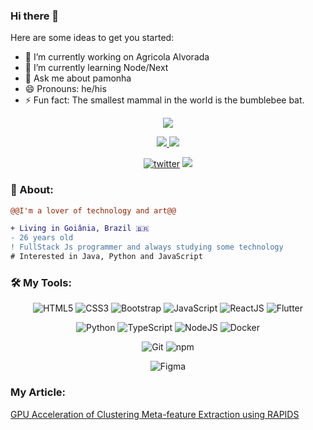 ### Hi there 👋

Here are some ideas to get you started:

- 🔭 I’m currently working on Agricola Alvorada
- 🌱 I’m currently learning Node/Next
- 💬 Ask me about pamonha
- 😄 Pronouns: he/his
- ⚡ Fun fact: The smallest mammal in the world is the bumblebee bat.

<p align="center">
  <img src="./assets/hello.gif" />
</p>

<p align="center">
  <a target="_blank" href="https://www.linkedin.com/in/lacerdalukas">
    <img src="https://img.shields.io/badge/LinkedIn-307cc5?style=for-the-badge&logo=linkedin&logoColor=white&color=004182"/>
  </a>
    <a target="_blank" href="https://github.com/poxalukas/curriculum/blob/main/curriculo_lucas_lacerda_fev.pdf">
    <img src="https://img.shields.io/badge/curriculum-c?style=for-the-badge&logo=adobe-acrobat-reader&logoColor=white&color=BD0807"/>
  </a>
</p>

<div align="center">
<a href="https://www.github.com/poxalukas"><img alt="twitter" src="https://img.shields.io/github/followers/poxalukas?color=181717&logo=github&style=for-the-badge&label=github" /></a>
  <img src="https://komarev.com/ghpvc/?username=pedroperegrinaa&style=for-the-badge&color=32325D"/>
</div>

### **🧐 About:**

```diff
@@I'm a lover of technology and art@@

+ Living in Goiânia, Brazil 🇧🇷 
- 26 years old 
! FullStack Js programmer and always studying some technology
# Interested in Java, Python and JavaScript
```

### 🛠 **My Tools:**

<div align="center">
  
![HTML5](https://img.shields.io/badge/html5-%23E34F26.svg?style=for-the-badge&logo=html5&logoColor=white)
![CSS3](https://img.shields.io/badge/css3-%231572B6.svg?style=for-the-badge&logo=css3&logoColor=white)
![Bootstrap](https://img.shields.io/badge/bootstrap-%23563D7C.svg?style=for-the-badge&logo=bootstrap&logoColor=white)
![JavaScript](https://img.shields.io/badge/javascript-%23323330.svg?style=for-the-badge&logo=javascript&logoColor=%23F7DF1E)
![ReactJS](https://img.shields.io/badge/react-C.svg?style=for-the-badge&logo=react&color=282C34)
![Flutter](https://img.shields.io/badge/flutter-C.svg?style=for-the-badge&logo=flutter&color=0468D7)

![Python](https://img.shields.io/badge/python-%23323330.svg?style=for-the-badge&logo=python&logoColor=FFDB4F&color=1F4361) 
![TypeScript](https://img.shields.io/badge/typescript-%23323330.svg?style=for-the-badge&logo=typescript&logoColor=FFFFFF&color=2F74C0)
![NodeJS](https://img.shields.io/badge/node.js-6DA55F?style=for-the-badge&logo=node.js&logoColor=white)
![Docker](https://img.shields.io/badge/docker-%23430098.svg?style=for-the-badge&logo=docker&logoColor=white&color=003F8C)

![Git](https://img.shields.io/badge/git-%23F05033.svg?style=for-the-badge&logo=git&logoColor=white)
![npm](https://img.shields.io/badge/npm-6DA55F?style=for-the-badge&logo=npm&logoColor=white&color=000)

![Figma](https://img.shields.io/badge/figma-C.svg?style=for-the-badge&logo=figma&color=fff)
</div>

<div align="center">
<!--   <img src="https://spotify-github-profile.vercel.app/api/view?uid=22jzwwwx7nkecwvesdeg6566y&cover_image=true&theme=novatorem&bar_color=53b14f&bar_color_cover=true" /> -->
<!--   <img src="http://github-readme-streak-stats.herokuapp.com?user=pedroperegrinaa&theme=neon-dark&hide_border=true&background=DD272700" /> -->
</div>

###  **My Article:**
[GPU Acceleration of Clustering Meta-feature Extraction using RAPIDS](https://sol.sbc.org.br/index.php/wperformance/article/view/24946)


<Dreams never die.>
